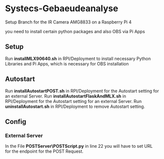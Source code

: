 # Systecs-Gebaeudeanalyse

Setup Branch for the IR Camera AMG8833 on a Raspberry Pi 4

you need to install certain python packages and also OBS via Pi Apps

## Setup

Run **installMLX90640.sh** in RPI/Deployment to install necessary Python Libraries 
and Pi Apps, which is necessary for OBS installation

## Autostart

Run **installAutostartPOST.sh** in RPI/Deployment for the Autostart setting for an external Server.
Run **installAutostartFlaskAndMLX.sh** in RPI/Deployment for the Autostart setting for an external Server.
Run **uninstallAutostart.sh** in RPI/Deployment to remove Autostart setting.

## Config

### External Server

In the File **POSTServer\POSTScript.py** in line 22 you will have to set URL for the endpoint for the POST Request.

